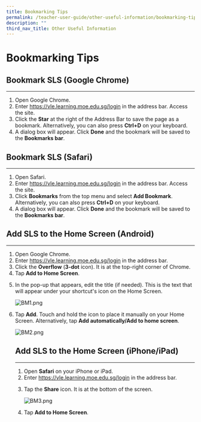 ```yaml
---
title: Bookmarking Tips
permalink: /teacher-user-guide/other-useful-information/bookmarking-tips/
description: ""
third_nav_title: Other Useful Information
---
```

<h1 id="bookmarking-tips">Bookmarking Tips</h1>
<h2 id="bookmark-sls-google-chrome-">Bookmark SLS (Google Chrome)</h2>
<hr>
<ol>
<li>Open Google Chrome.</li>
<li>Enter <a href="https://vle.learning.moe.edu.sg/login">https://vle.learning.moe.edu.sg/login</a> in the address bar. Access the site.</li>
<li>Click the <strong>Star</strong> at the right of the Address Bar to save the page as a bookmark. Alternatively, you can also press <strong>Ctrl+D</strong> on your keyboard.</li>
<li>A dialog box will appear. Click <strong>Done</strong> and the bookmark will be saved to the <strong>Bookmarks bar</strong>.</li>
</ol>
<h2 id="bookmark-sls-safari-">Bookmark SLS (Safari)</h2>
<hr>
<ol>
<li>Open Safari.</li>
<li>Enter <a href="https://vle.learning.moe.edu.sg/login">https://vle.learning.moe.edu.sg/login</a> in the address bar. Access the site.</li>
<li>Click <strong>Bookmarks</strong> from the top menu and select <strong>Add Bookmark</strong>. Alternatively, you can also press <strong>Ctrl+D</strong> on your keyboard.</li>
<li>A dialog box will appear. Click <strong>Done</strong> and the bookmark will be saved to the <strong>Bookmarks bar</strong>.</li>
</ol>
<h2 id="add-sls-to-the-home-screen-android-">Add SLS to the Home Screen (Android)</h2>
<hr>
<ol>
<li>Open Google Chrome.</li>
<li>Enter <a href="https://vle.learning.moe.edu.sg/login">https://vle.learning.moe.edu.sg/login</a> in the address bar.</li>
<li>Click the <strong>Overflow</strong> (<strong>3-dot</strong> icon). It is at the top-right corner of Chrome.</li>
<li>Tap <strong>Add to Home Screen</strong>.</li>
<li><p>In the pop-up that appears, edit the title (if needed). This is the text that will appear under your shortcut's icon on the Home Screen.</p>
<p> <img alt="BM1.png" src="https://s3-us-west-2.amazonaws.com/secure.notion-static.com/39975f88-7b49-4fb5-9985-2442d6700fae/BM1.png"></p>
</li>
<li><p>Tap <strong>Add</strong>. Touch and hold the icon to place it manually on your Home Screen. Alternatively, tap <strong>Add automatically/Add to home screen</strong>.</p>
<p> <img alt="BM2.png" src="https://s3-us-west-2.amazonaws.com/secure.notion-static.com/351b5ab9-61ca-45bb-a751-7c9429ed449a/BM2.png"></p>
<h2 id="-add-sls-to-the-home-screen-iphone-ipad-"><strong>Add SLS to the Home Screen (iPhone/iPad)</strong></h2>
<hr>
<ol>
<li>Open <strong>Safari</strong> on your iPhone or iPad.</li>
<li>Enter <a href="https://vle.learning.moe.edu.sg/login">https://vle.learning.moe.edu.sg/login</a> in the address bar.</li>
<li><p>Tap the <strong>Share</strong> icon. It is at the bottom of the screen.</p>
<p> <img alt="BM3.png" src="https://s3-us-west-2.amazonaws.com/secure.notion-static.com/9c44a600-99a3-4666-ae7a-6f3d64e63608/BM3.png"></p>
</li>
<li><p>Tap <strong>Add to Home Screen</strong>.</p>
</li>
</ol>
</li>
</ol>
